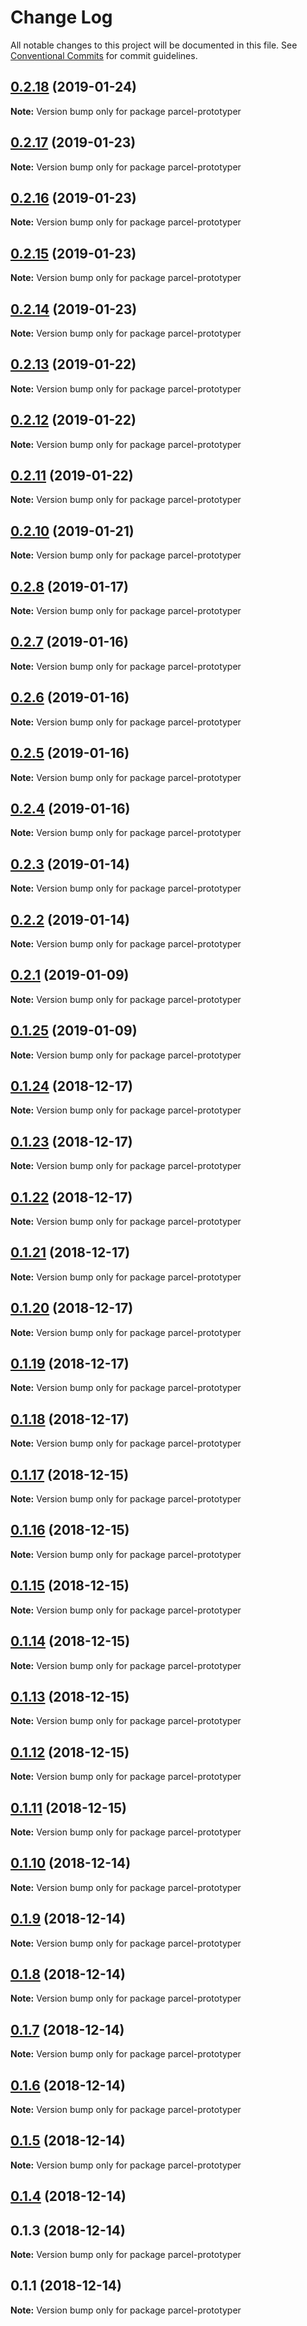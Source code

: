 # Change Log

All notable changes to this project will be documented in this file.
See [Conventional Commits](https://conventionalcommits.org) for commit guidelines.

## [0.2.18](https://github.com/parcel-prototyper/parcel-prototyper/compare/parcel-prototyper@0.2.17...parcel-prototyper@0.2.18) (2019-01-24)

**Note:** Version bump only for package parcel-prototyper





## [0.2.17](https://github.com/chrisdmacrae/parcel-prototyper/compare/parcel-prototyper@0.2.16...parcel-prototyper@0.2.17) (2019-01-23)

**Note:** Version bump only for package parcel-prototyper





## [0.2.16](https://github.com/chrisdmacrae/parcel-prototyper/compare/parcel-prototyper@0.2.15...parcel-prototyper@0.2.16) (2019-01-23)

**Note:** Version bump only for package parcel-prototyper





## [0.2.15](https://github.com/chrisdmacrae/parcel-prototyper/compare/parcel-prototyper@0.2.14...parcel-prototyper@0.2.15) (2019-01-23)

**Note:** Version bump only for package parcel-prototyper






## [0.2.14](https://github.com/parcel-prototyper/parcel-prototyper/compare/parcel-prototyper@0.2.13...parcel-prototyper@0.2.14) (2019-01-23)

**Note:** Version bump only for package parcel-prototyper





## [0.2.13](https://github.com/parcel-prototyper/parcel-prototyper/compare/parcel-prototyper@0.2.12...parcel-prototyper@0.2.13) (2019-01-22)

**Note:** Version bump only for package parcel-prototyper





## [0.2.12](https://github.com/parcel-prototyper/parcel-prototyper/compare/parcel-prototyper@0.2.11...parcel-prototyper@0.2.12) (2019-01-22)

**Note:** Version bump only for package parcel-prototyper





## [0.2.11](https://github.com/parcel-prototyper/parcel-prototyper/compare/parcel-prototyper@0.2.10...parcel-prototyper@0.2.11) (2019-01-22)

**Note:** Version bump only for package parcel-prototyper





## [0.2.10](https://github.com/parcel-prototyper/parcel-prototyper/compare/parcel-prototyper@0.2.8...parcel-prototyper@0.2.10) (2019-01-21)

**Note:** Version bump only for package parcel-prototyper





## [0.2.8](https://github.com/parcel-prototyper/parcel-prototyper/compare/parcel-prototyper@0.2.7...parcel-prototyper@0.2.8) (2019-01-17)

**Note:** Version bump only for package parcel-prototyper





## [0.2.7](https://github.com/chrisdmacrae/parcel-prototyper/compare/parcel-prototyper@0.2.6...parcel-prototyper@0.2.7) (2019-01-16)

**Note:** Version bump only for package parcel-prototyper





## [0.2.6](https://github.com/chrisdmacrae/parcel-prototyper/compare/parcel-prototyper@0.2.5...parcel-prototyper@0.2.6) (2019-01-16)

**Note:** Version bump only for package parcel-prototyper





## [0.2.5](https://github.com/chrisdmacrae/parcel-prototyper/compare/parcel-prototyper@0.2.4...parcel-prototyper@0.2.5) (2019-01-16)

**Note:** Version bump only for package parcel-prototyper





## [0.2.4](https://github.com/chrisdmacrae/parcel-prototyper/compare/parcel-prototyper@0.2.3...parcel-prototyper@0.2.4) (2019-01-16)

**Note:** Version bump only for package parcel-prototyper






## [0.2.3](https://github.com/parcel-prototyper/parcel-prototyper/compare/parcel-prototyper@0.2.2...parcel-prototyper@0.2.3) (2019-01-14)

**Note:** Version bump only for package parcel-prototyper





## [0.2.2](https://github.com/parcel-prototyper/parcel-prototyper/compare/parcel-prototyper@0.2.1...parcel-prototyper@0.2.2) (2019-01-14)

**Note:** Version bump only for package parcel-prototyper





## [0.2.1](https://github.com/parcel-prototyper/parcel-prototyper/compare/parcel-prototyper@0.1.25...parcel-prototyper@0.2.1) (2019-01-09)

**Note:** Version bump only for package parcel-prototyper





## [0.1.25](https://github.com/parcel-prototyper/parcel-prototyper/compare/parcel-prototyper@0.1.24...parcel-prototyper@0.1.25) (2019-01-09)

**Note:** Version bump only for package parcel-prototyper





## [0.1.24](https://github.com/parcel-prototyper/parcel-prototyper/compare/parcel-prototyper@0.1.23...parcel-prototyper@0.1.24) (2018-12-17)

**Note:** Version bump only for package parcel-prototyper





## [0.1.23](https://github.com/parcel-prototyper/parcel-prototyper/compare/parcel-prototyper@0.1.22...parcel-prototyper@0.1.23) (2018-12-17)

**Note:** Version bump only for package parcel-prototyper





## [0.1.22](https://github.com/parcel-prototyper/parcel-prototyper/compare/parcel-prototyper@0.1.21...parcel-prototyper@0.1.22) (2018-12-17)

**Note:** Version bump only for package parcel-prototyper





## [0.1.21](https://github.com/parcel-prototyper/parcel-prototyper/compare/parcel-prototyper@0.1.20...parcel-prototyper@0.1.21) (2018-12-17)

**Note:** Version bump only for package parcel-prototyper





## [0.1.20](https://github.com/parcel-prototyper/parcel-prototyper/compare/parcel-prototyper@0.1.19...parcel-prototyper@0.1.20) (2018-12-17)

**Note:** Version bump only for package parcel-prototyper





## [0.1.19](https://github.com/parcel-prototyper/parcel-prototyper/compare/parcel-prototyper@0.1.18...parcel-prototyper@0.1.19) (2018-12-17)

**Note:** Version bump only for package parcel-prototyper





## [0.1.18](https://github.com/parcel-prototyper/parcel-prototyper/compare/parcel-prototyper@0.1.17...parcel-prototyper@0.1.18) (2018-12-17)

**Note:** Version bump only for package parcel-prototyper





## [0.1.17](https://github.com/parcel-prototyper/parcel-prototyper/compare/parcel-prototyper@0.1.16...parcel-prototyper@0.1.17) (2018-12-15)

**Note:** Version bump only for package parcel-prototyper





## [0.1.16](https://github.com/parcel-prototyper/parcel-prototyper/compare/parcel-prototyper@0.1.15...parcel-prototyper@0.1.16) (2018-12-15)

**Note:** Version bump only for package parcel-prototyper





## [0.1.15](https://github.com/parcel-prototyper/parcel-prototyper/compare/parcel-prototyper@0.1.14...parcel-prototyper@0.1.15) (2018-12-15)

**Note:** Version bump only for package parcel-prototyper





## [0.1.14](https://github.com/parcel-prototyper/parcel-prototyper/compare/parcel-prototyper@0.1.13...parcel-prototyper@0.1.14) (2018-12-15)

**Note:** Version bump only for package parcel-prototyper





## [0.1.13](https://github.com/parcel-prototyper/parcel-prototyper/compare/parcel-prototyper@0.1.12...parcel-prototyper@0.1.13) (2018-12-15)

**Note:** Version bump only for package parcel-prototyper





## [0.1.12](https://github.com/parcel-prototyper/parcel-prototyper/compare/parcel-prototyper@0.1.11...parcel-prototyper@0.1.12) (2018-12-15)

**Note:** Version bump only for package parcel-prototyper





## [0.1.11](https://github.com/parcel-prototyper/parcel-prototyper/compare/parcel-prototyper@0.1.10...parcel-prototyper@0.1.11) (2018-12-15)

**Note:** Version bump only for package parcel-prototyper





## [0.1.10](https://github.com/parcel-prototyper/parcel-prototyper/compare/parcel-prototyper@0.1.9...parcel-prototyper@0.1.10) (2018-12-14)

**Note:** Version bump only for package parcel-prototyper





## [0.1.9](https://github.com/parcel-prototyper/parcel-prototyper/compare/parcel-prototyper@0.1.8...parcel-prototyper@0.1.9) (2018-12-14)

**Note:** Version bump only for package parcel-prototyper





## [0.1.8](https://github.com/parcel-prototyper/parcel-prototyper/compare/parcel-prototyper@0.1.7...parcel-prototyper@0.1.8) (2018-12-14)

**Note:** Version bump only for package parcel-prototyper





## [0.1.7](https://github.com/parcel-prototyper/parcel-prototyper/compare/parcel-prototyper@0.1.6...parcel-prototyper@0.1.7) (2018-12-14)

**Note:** Version bump only for package parcel-prototyper





## [0.1.6](https://github.com/parcel-prototyper/parcel-prototyper/compare/parcel-prototyper@0.1.5...parcel-prototyper@0.1.6) (2018-12-14)

**Note:** Version bump only for package parcel-prototyper





## [0.1.5](https://github.com/parcel-prototyper/parcel-prototyper/compare/parcel-prototyper@0.1.4...parcel-prototyper@0.1.5) (2018-12-14)

**Note:** Version bump only for package parcel-prototyper





## [0.1.4](https://github.com/parcel-prototyper/parcel-prototyper/compare/parcel-prototyper@0.1.1...parcel-prototyper@0.1.4) (2018-12-14)



## 0.1.3 (2018-12-14)

**Note:** Version bump only for package parcel-prototyper





## 0.1.1 (2018-12-14)

**Note:** Version bump only for package parcel-prototyper
